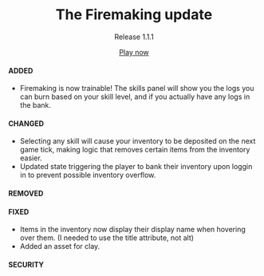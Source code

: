 <!--
<div align="center">
  <h1>The something update</h1>
  <p>Release XX.XX.XX</p>
  <a href="https://ejmdev-idlescape.herokuapp.com/">Play now</a>
</div>
# ADDED
# CHANGED
# DEPRECATED
# REMOVED
# FIXED
# SECURITY -->

<!-- V# 1.1.0
# FIREMAKING

- DONE - need to test lol
- DONE - function needs to find the first log item in the inventory, replace it with blank, then dispatch the xp
- DONE - function needs to check the amount in inventory, and if it gets to 0, refill with more of the chosen log
- DONE - function needs to be aware of the amount of the chosen log in the players bank
- DONE - function needs to not withdraw into the negatives
- DONE - function needs to be capable of dealing with withdrawing an amount under 28 and still executing as defined above
- DONE - function needs to empty the inventory, then withdraw 28 of the chosen logs
- DONE - clicking the buttons sets needsToBank to true, and sets another piece of component state (playerIsFiremaking) to true [not sure if i need this last boolean]
- DONE - skills panel styles them based on the player's firemaking level
- DONE - skills panel shows the logs the player currenly has, and their amount
- DONE - inventory slice needs a way to remove individual items from the inventory -->

<!-- Currently in Development -->

<!--
<div align="center">
  <h1>The something update</h1>
  <p>Release 1.2.1</p>
  <a href="https://ejmdev-idlescape.herokuapp.com/">Play now</a>
</div>
# ADDED
# CHANGED
# DEPRECATED
# REMOVED
# FIXED
- Bronze and Iron hatchets now show a woodcutting level requirement of 1 (0 looks silly).
# SECURITY -->

<!-- Currently in Production -->

<div align="center">
  <h1>The Firemaking update</h1>
  <p>Release 1.1.1</p>
  <a href="https://ejmdev-idlescape.herokuapp.com/">Play now</a>
</div>

#### ADDED

- Firemaking is now trainable! The skills panel will show you the logs you can burn based on your skill level, and if you actually have any logs in the bank.

#### CHANGED

- Selecting any skill will cause your inventory to be deposited on the next game tick, making logic that removes certain items from the inventory easier.
- Updated state triggering the player to bank their inventory upon loggin in to prevent possible inventory overflow.

#### REMOVED

#### FIXED

- Items in the inventory now display their display name when hovering over them. (I needed to use the title attribute, not alt)
- Added an asset for clay.

#### SECURITY
